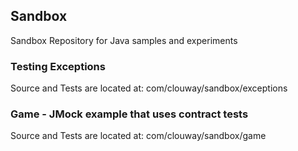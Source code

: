 ## Sandbox

Sandbox Repository for Java samples and experiments

### Testing Exceptions

Source and Tests are located at: com/clouway/sandbox/exceptions

### Game - JMock example that uses contract tests

Source and Tests are located at: com/clouway/sandbox/game

